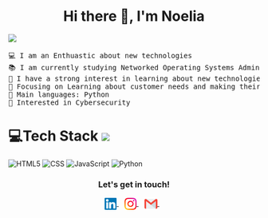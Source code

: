 <h1 align="center"> Hi there 👋, I'm Noelia</h1>

<a target="_blank" href="https://www.noeliamed.gr"><img src="https://github.com/noeliamed/noeliamed/assets/128001264/e7d9811b-2827-40de-a54e-c2e31cd96f4f"/></a>

<pre>
💻 I am an Enthuastic about new technologies
📚 I am currently studying Networked Operating Systems Administration.
📝 I have a strong interest in learning about new technologies, languages, etc.
🌱 Focusing on Learning about customer needs and making their lives easier
🌟 Main languages: Python
🚩 Interested in Cybersecurity
</pre>

# 💻Tech Stack <img src = "https://media2.giphy.com/media/QssGEmpkyEOhBCb7e1/giphy.gif?cid=ecf05e47a0n3gi1bfqntqmob8g9aid1oyj2wr3ds3mg700bl&rid=giphy.gif" width = 32px>
![HTML5](https://img.shields.io/badge/html5-%23E34F26.svg?style=for-the-badge&logo=html5&logoColor=white) ![CSS](https://img.shields.io/badge/css-%231572B6.svg?style=for-the-badge&logo=css&logoColor=white) ![JavaScript](https://img.shields.io/badge/javascript-%23323330.svg?style=for-the-badge&logo=javascript&logoColor=%23F7DF1E) ![Python](https://img.shields.io/badge/python-darkblue.svg?style=for-the-badge&logo=python&logoColor=white)

<div align="center">
  <h3><b>Let's get in touch! </b></h3>
</div>
<p align="center">
<a href="https://https://www.linkedin.com/in/noelia-medina-medina-244643213/" target="_blank">
  <img align="center" alt="Noelia Medina | Linkedin" width="24px" src="https://github.com/SatYu26/SatYu26/blob/master/Assets/Linkedin.svg" />
</a> &nbsp;&nbsp;
<a href=https://www.instagram.com/noeliamedina.xo/" target="_blank">
  <img align="center" alt="Noelia Medina | Instagram" width="24px" src="https://github.com/SatYu26/SatYu26/blob/master/Assets/Instagram.svg" />
</a> &nbsp;&nbsp;
<a href="mailto:noelia27medina@gmail.com" >
  <img align="center" alt="Noelia Medina | Gmail" width="26px" src="https://github.com/SatYu26/SatYu26/blob/master/Assets/Gmail.svg" />
</a> &nbsp;&nbsp;
<p>

